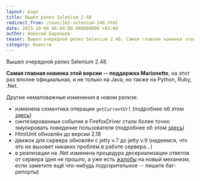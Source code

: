 ```yaml
---
layout: page
title: Вышел релиз Selenium 2.48
redirect_from: /news/162-selenium-248.html
date: 2015-10-08 06:04:00.000000000 +03:00
author: Алексей Баранцев
teaser: Вышел очередной релиз Selenium 2.48. Самая главная новинка этой версии -- поддержка Marionette, на этот раз вполне официальная, и не только на Java, но также на Python, Ruby, .Net
category: Новости
---
```

Вышел очередной релиз Selenium 2.48.

**Самая главная новинка этой версии -- поддержка Marionette**, на этот раз вполне официальная, и не только на Java, но также на Python, Ruby, .Net.

Другие немаловажные изменения в новом релизе:

* изменена семантика операции `getCurrentUrl` (подробнее об этом [здесь](/blog/157-get-current-url.html))
* синтезированные события в FirefoxDriver стали более точно эмулировать поведение пользователя (подробнее об этом [здесь](/blog/159-click-topmost-elemnt.html))
* HtmlUnit обновлён до версии 2.18
* движок для сервера обновлён с jetty v.7 до jetty v.9 (надеемся, что это не вызовет никаких проблем в работе сервера...)
* в реализации на .Net изменена процедура десериализации ответов от сервера (дня не прошло, а уже есть [жалобы](https://github.com/SeleniumHQ/selenium/issues/1120) на новый механизм, если заметите ещё что-нибудь подозрительное -- пишите баг-репорты)
